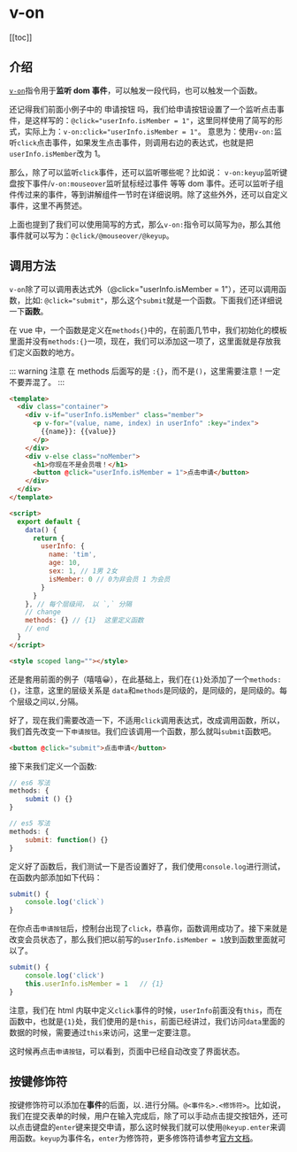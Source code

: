 # v-on

[[toc]]

## 介绍

[`v-on`](https://cn.vuejs.org/v2/guide/events.html)指令用于**监听 dom 事件**，可以触发一段代码，也可以触发一个函数。

还记得我们前面小例子中的 申请按钮 吗，我们给申请按钮设置了一个监听点击事件，是这样写的：`@click="userInfo.isMember = 1"`，这里同样使用了简写的形式，实际上为：`v-on:click="userInfo.isMember = 1"`。
意思为：使用`v-on:`监听`click`点击事件，如果发生点击事件，则调用右边的表达式，也就是把`userInfo.isMember`改为 1。

那么，除了可以监听`click`事件，还可以监听哪些呢？比如说： `v-on:keyup`监听键盘按下事件/`v-on:mouseover`监听鼠标经过事件 等等 dom 事件。还可以监听子组件传过来的事件，等到讲解组件一节时在详细说明。除了这些外外，还可以自定义事件，这里不再赘述。

上面也提到了我们可以使用简写的方式，那么`v-on:`指令可以简写为`@`，那么其他事件就可以写为：`@click/@mouseover/@keyup`。

## 调用方法

`v-on`除了可以调用表达式外（@click="userInfo.isMember = 1"），还可以调用函数，比如: `@click="submit"`，那么这个`submit`就是一个函数。下面我们还详细说一下**函数**。

在 vue 中，一个函数是定义在`methods{}`中的，在前面几节中，我们初始化的模板里面并没有`methods:{}`一项，现在，我们可以添加这一项了，这里面就是存放我们定义函数的地方。

::: warning 注意
在 methods 后面写的是 `:{}`，而不是`()`，这里需要注意！一定不要弄混了。
:::

```html
<template>
  <div class="container">
    <div v-if="userInfo.isMember" class="member">
      <p v-for="(value, name, index) in userInfo" :key="index">
        {{name}}: {{value}}
      </p>
    </div>
    <div v-else class="noMember">
      <h1>你现在不是会员哦！</h1>
      <button @click="userInfo.isMember = 1">点击申请</button>
    </div>
  </div>
</template>

<script>
  export default {
    data() {
      return {
        userInfo: {
          name: 'tim',
          age: 10,
          sex: 1, // 1男 2女
          isMember: 0 // 0为非会员 1 为会员
        }
      }
    }, // 每个层级间， 以 `,` 分隔
    // change
    methods: {} // {1}  这里定义函数
    // end
  }
</script>

<style scoped lang=""></style>
```

还是套用前面的例子（嘻嘻:grinning:），在此基础上，我们在`{1}`处添加了一个`methods:{}`，注意，这里的层级关系是 `data`和`methods`是同级的，是同级的，是同级的。每个层级之间以`,`分隔。

好了，现在我们需要改造一下，不适用`click`调用表达式，改成调用函数，所以，我们首先改变一下`申请按钮`。我们应该调用一个函数，那么就叫`submit`函数吧。

```html
<button @click="submit">点击申请</button>
```

接下来我们定义一个函数:

```js
// es6 写法
methods: {
    submit () {}
}

// es5 写法
methods: {
    submit: function() {}
}
```

定义好了函数后，我们测试一下是否设置好了，我们使用`console.log`进行测试，在函数内部添加如下代码：

```js
submit() {
    console.log('click`)
}
```

在你点击`申请按钮`后，控制台出现了`click`，恭喜你，函数调用成功了。接下来就是改变会员状态了，那么我们把以前写的`userInfo.isMember = 1`放到函数里面就可以了。

```js
submit() {
    console.log('click')
    this.userInfo.isMember = 1   // {1}
}
```

注意，我们在 html 内联中定义`click`事件的时候，`userInfo`前面没有`this`，而在函数中，也就是`{1}`处，我们使用的是`this`，前面已经讲过，我们访问`data`里面的数据的时候，需要通过`this`来访问，这里一定要注意。

这时候再点击`申请按钮`，可以看到，页面中已经自动改变了界面状态。

## 按键修饰符

按键修饰符可以添加在**事件**的后面，以`.`进行分隔。`@<事件名>.<修饰符>`。比如说，我们在提交表单的时候，用户在输入完成后，除了可以手动点击提交按钮外，还可以点击键盘的`enter`键来提交申请，那么这时候我们就可以使用`@keyup.enter`来调用函数。`keyup`为事件名，`enter`为修饰符，更多修饰符请参考[官方文档](https://cn.vuejs.org/v2/guide/events.html#%E6%8C%89%E9%94%AE%E4%BF%AE%E9%A5%B0%E7%AC%A6)。
